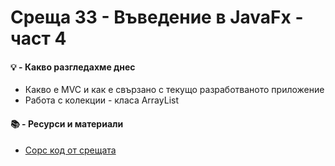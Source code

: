 # Среща 33 - Въведение в JavaFx - част 4
 
#### 💡 - Какво разгледахме днес
- Какво е MVC и как е свързано с текущо разработваното приложение
- Работа с колекции - класа ArrayList

 #### 📚 - Ресурси и материали
<!-- - [Видео от срещата](https://www.youtube.com/watch?v=BywaSROUpG0&list=PLyZOguednhL7C1GkRRIMZ7P5d6UQ0cT8D&index=31) -->
- [Сорс код от срещата](./source/)